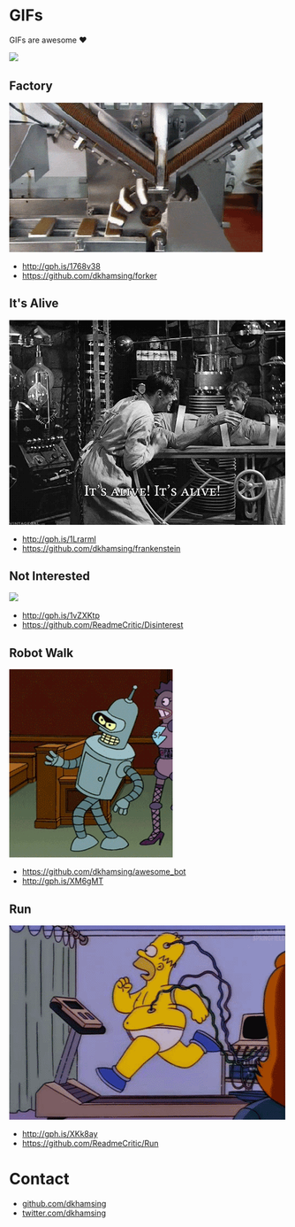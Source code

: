 # GIFs

GIFs are awesome :heart: 

![](http://i.giphy.com/12UlfHpF05ielO.gif)

## Factory

![](assets/factory.gif)

- http://gph.is/1768v38
- https://github.com/dkhamsing/forker

## It's Alive

![](assets/its-alive.gif)

- http://gph.is/1Lrarml
- https://github.com/dkhamsing/frankenstein

## Not Interested

![](assets/not-interested.gif)

- http://gph.is/1vZXKtp
- https://github.com/ReadmeCritic/Disinterest

## Robot Walk

![](assets/robot-walk.gif)

- https://github.com/dkhamsing/awesome_bot
- http://gph.is/XM6gMT

## Run

![](assets/run.gif)

- http://gph.is/XKk8ay
- https://github.com/ReadmeCritic/Run

# Contact

- [github.com/dkhamsing](https://github.com/dkhamsing)
- [twitter.com/dkhamsing](https://twitter.com/dkhamsing)
